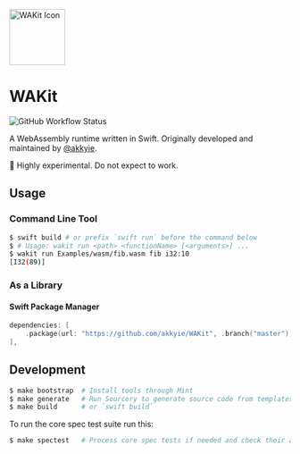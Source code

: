 <a href="https://github.com/akkyie/wakit">
<img alt="WAKit Icon" src="https://raw.github.com/wiki/akkyie/wakit/images/wakit_icon.png" width="100px">
</a>

# WAKit

![GitHub Workflow Status](https://img.shields.io/github/workflow/status/akkyie/WAKit/Build%20and%20test)

A WebAssembly runtime written in Swift. Originally developed and maintained by [@akkyie](https://github.com/akkyie).

🚧 Highly experimental. Do not expect to work.

## Usage

### Command Line Tool

```sh
$ swift build # or prefix `swift run` before the command below
$ # Usage: wakit run <path> <functionName> [<arguments>] ...
$ wakit run Examples/wasm/fib.wasm fib i32:10
[I32(89)]
```

### As a Library

#### Swift Package Manager

```swift
dependencies: [
    .package(url: "https://github.com/akkyie/WAKit", .branch("master")),
],
```

## Development

```sh
$ make bootstrap  # Install tools through Mint
$ make generate   # Run Sourcery to generate source code from templates
$ make build      # or `swift build`
```

To run the core spec test suite run this:

```sh
$ make spectest   # Process core spec tests if needed and check their assertions with WAKit
```


